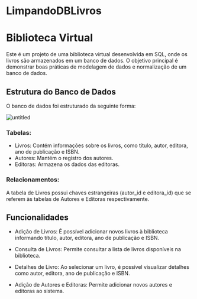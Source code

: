 # LimpandoDBLivros

# Biblioteca Virtual
Este é um projeto de uma biblioteca virtual desenvolvida em SQL, onde os livros são armazenados em um banco de dados. O objetivo principal é demonstrar boas práticas de modelagem de dados e normalização de um banco de dados.

## Estrutura do Banco de Dados
O banco de dados foi estruturado da seguinte forma:

![untitled](https://github.com/evertonmdev/LimpandoDBLivros/assets/122039415/21c05d1e-78d0-4f98-b347-a4cd837409d4)

### Tabelas:

- Livros: Contém informações sobre os livros, como título, autor, editora, ano de publicação e ISBN. 
- Autores: Mantém o registro dos autores.
- Editoras: Armazena os dados das editoras.

### Relacionamentos: 
A tabela de Livros possui chaves estrangeiras (autor_id e editora_id) que se referem às tabelas de Autores e Editoras respectivamente.

## Funcionalidades
- Adição de Livros: É possível adicionar novos livros à biblioteca informando título, autor, editora, ano de publicação e ISBN.

- Consulta de Livros: Permite consultar a lista de livros disponíveis na biblioteca.

- Detalhes de Livro: Ao selecionar um livro, é possível visualizar detalhes como autor, editora, ano de publicação e ISBN.

- Adição de Autores e Editoras: Permite adicionar novos autores e editoras ao sistema.
